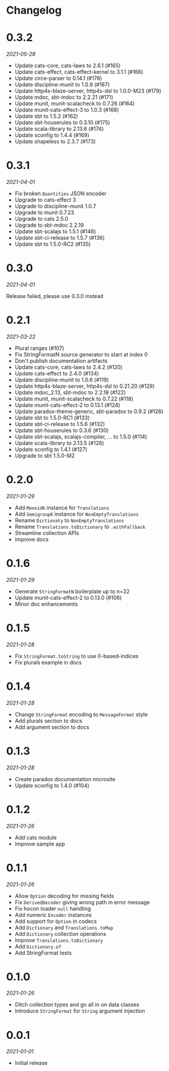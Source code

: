 # Changelog

# 0.3.2

_2021-05-28_

* Update cats-core, cats-laws to 2.6.1 (#165)
* Update cats-effect, cats-effect-kernel to 3.1.1 (#166)
* Update circe-parser to 0.14.1 (#178)
* Update discipline-munit to 1.0.9 (#167)
* Update http4s-blaze-server, http4s-dsl to 1.0.0-M23 (#179)
* Update mdoc, sbt-mdoc to 2.2.21 (#171)
* Update munit, munit-scalacheck to 0.7.26 (#164)
* Update munit-cats-effect-3 to 1.0.3 (#168)
* Update sbt to 1.5.2 (#162)
* Update sbt-houserules to 0.3.10 (#175)
* Update scala-library to 2.13.6 (#174)
* Update sconfig to 1.4.4 (#169)
* Update shapeless to 2.3.7 (#173)

# 0.3.1

_2021-04-01_

 * Fix broken `Quantities` JSON encoder
 * Upgrade to cats-effect 3
 * Upgrade to discipline-munit 1.0.7
 * Upgrade to munit 0.7.23
 * Upgrade to cats 2.5.0
 * Upgrade to sbt-mdoc 2.2.19
 * Update sbt-scalajs to 1.5.1 (#146)
 * Update sbt-ci-release to 1.5.7 (#136)
 * Update sbt to 1.5.0-RC2 (#135)

# 0.3.0

_2021-04-01_

Release failed, please use 0.3.0 instead

# 0.2.1

_2021-03-22_

 * Plural ranges (#107)
 * Fix StringFormatN source generator to start at index 0
 * Don't publish documentation artifacts
 * Update cats-core, cats-laws to 2.4.2 (#120)
 * Update cats-effect to 2.4.0 (#134)
 * Update discipline-munit to 1.0.6 (#119)
 * Update http4s-blaze-server, http4s-dsl to 0.21.20 (#129)
 * Update mdoc_2.13, sbt-mdoc to 2.2.18 (#122)
 * Update munit, munit-scalacheck to 0.7.22 (#118)
 * Update munit-cats-effect-2 to 0.13.1 (#124)
 * Update paradox-theme-generic, sbt-paradox to 0.9.2 (#126)
 * Update sbt to 1.5.0-RC1 (#133)
 * Update sbt-ci-release to 1.5.6 (#132)
 * Update sbt-houserules to 0.3.6 (#130)
 * Update sbt-scalajs, scalajs-compiler, ... to 1.5.0 (#114)
 * Update scala-library to 2.13.5 (#128)
 * Update sconfig to 1.4.1 (#127)
 * Upgrade to sbt 1.5.0-M2

# 0.2.0

_2021-01-29_

 * Add `MonoidK` instance for `Translations`
 * Add ``SemigroupK`` instance for `NonEmptyTranslations`
 * Rename `Dictionaty` to `NonEmptyTranslations`
 * Rename `Translations.toDictionary` to `.withFallback`
 * Streamline collection APIs
 * Improve docs

# 0.1.6

_2021-01-29_

 * Generate `StringFormatN` boilerplate up to n=22
 * Update munit-cats-effect-2 to 0.13.0 (#106)
 * Minor doc enhancements

# 0.1.5

_2021-01-28_

 * Fix `StringFormat.toString` to use 0-based-indices
 * Fix plurals example in docs

# 0.1.4

_2021-01-28_

 * Change `StringFormat` encoding to `MessageFormat` style
 * Add plurals section to docs
 * Add argument section to docs

# 0.1.3

_2021-01-28_

 * Create paradox documentation microsite
 * Update sconfig to 1.4.0 (#104)

# 0.1.2

_2021-01-26_

 * Add cats module
 * Improve sample app

# 0.1.1

_2021-01-26_

 * Allow `Option` decoding for missing fields
 * Fix `DerivedDecoder` giving wrong path in error message
 * Fix hocon loader `null` handling
 * Add numeric `Encoder` instances
 * Add support for `Option` in codecs
 * Add `Dictionary` and `Translations.toMap`
 * Add `Dictionary` collection operations
 * Improve `Translations.toDictionary`
 * Add `Dictionary.of`
 * Add StringFormat tests

# 0.1.0

_2021-01-26_

 * Ditch collection types and go all in on data classes
 * Introduce `StringFormat` for `String` argument injection

# 0.0.1

_2021-01-01_

 * Initial release